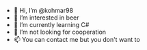 - 👋 Hi, I’m @kohmar98
- 👀 I’m interested in beer
- 🌱 I’m currently learning C#
- 💞️ I’m not looking for cooperation
- 📫 You can contact me but you don't want to

<!---
kohmar98/kohmar98 is a ✨ special ✨ repository because its `README.md` (this file) appears on your GitHub profile.
You can click the Preview link to take a look at your changes.
--->
